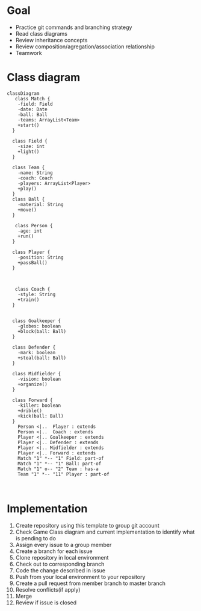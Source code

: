 # Goal
* Practice git commands and branching strategy
* Read class diagrams
* Review inheritance concepts
* Review composition/agregation/association relationship
* Teamwork

# Class diagram
```mermaid
classDiagram
   class Match {
    -field: Field
    -date: Date
	-ball: Ball
    -teams: ArrayList<Team>
    +start()
  }

  class Field {
    -size: int
    +light()
  }

  class Team {
    -name: String
	-coach: Coach
    -players: ArrayList<Player>
    +play()
  }
  class Ball {
    -material: String
    +move()
  }
 
   class Person {
    -age: int
    +run()
  }

  class Player {
    -position: String
    +passBall()
  }

    

   class Coach {
    -style: String
    +train()
  }      


  class Goalkeeper {
    -globes: boolean
    +block(ball: Ball)
  }  

  class Defender {
    -mark: boolean
    +steal(ball: Ball)
  }

  class Midfielder {
    -vision: boolean
    +organize()
  }

  class Forward {
    -killer: boolean
    +drible()
    +kick(ball: Ball)
  } 
    Person <|..  Player : extends
    Person <|..  Coach : extends
    Player <|.. Goalkeeper : extends
    Player <|.. Defender : extends
    Player <|.. Midfielder : extends
    Player <|.. Forward : extends  
    Match "1" *-- "1" Field: part-of
    Match "1" *-- "1" Ball: part-of
    Match "1" o-- "2" Team : has-a
    Team "1" *-- "11" Player : part-of

    
```

# Implementation
1. Create repository using this template to group git account
2. Check Game Class diagram and current implementation to identify what is pending to do
3. Assign every issue to a group member
4. Create a branch for each issue
5. Clone repository in local environment
6. Check out to corresponding branch
7. Code the change described in issue
8. Push from your local environment to your repository
9. Create a pull request from member branch to master branch
10. Resolve conflicts(if apply)
11. Merge 
12. Review if issue is closed

